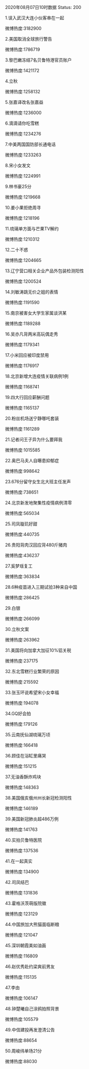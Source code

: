 2020年08月07日10时数据
Status: 200

1.误入武汉大连小伙客串在一起

微博热度:3182900

2.美国取消全球旅行警告

微博热度:1786719

3.黎巴嫩冻结7名贝鲁特港官员账户

微博热度:1421172

4.立秋

微博热度:1258132

5.张嘉译改名张嘉益

微博热度:1236000

6.滴滴请你吃雪糕

微博热度:1234276

7.中美两国国防部长通电话

微博热度:1233263

8.宋小女发文

微博热度:1224991

9.林书豪25分

微博热度:1219668

10.姜小果拒绝周寻

微博热度:1218196

11.琉璃单方面与芒果TV解约

微博热度:1210312

12.二十不惑

微博热度:1204665

13.辽宁营口相关企业产品外包装检测阳性

微博热度:1200524

14.刘敏涛跳无价之姐的表情

微博热度:1191590

15.南京被害女大学生家属谈洪某

微博热度:1189288

16.吴亦凡背两米高玩偶走秀

微博热度:1179341

17.小米回应被印度禁用

微博热度:1176917

18.北京新增大连疫情关联病例1例

微博热度:1168741

19.四大行回应薪酬问题

微博热度:1165137

20.粉丝机场送宁静哪吒套装

微博热度:1161289

21.记者问王子异为什么要拜我

微博热度:1015585

22.奥巴马夫人自曝患抑郁症

微博热度:998642

23.676分留守女生北大班主任发声

微博热度:738651

24.北京新发地聚集性疫情病例清零

微博热度:565034

25.司凤璇玑好甜

微博热度:440735

26.贵阳背肉汉回应背480斤猪肉

微博热度:436237

27.奚梦瑶复工

微博热度:363834

28.6种疫苗进入三期试验3种来自中国

微博热度:286425

29.白银

微博热度:266099

30.立秋文案

微博热度:263962

31.美国将向加拿大加征10%铝关税

微博热度:237175

32.东北雪糕行业繁荣的原因

微博热度:215592

33.张玉环说希望宋小女幸福

微博热度:194078

34.GQ好会拍

微博热度:179126

35.云南抚仙湖琉璃万顷

微博热度:166418

36.顾佳在浴缸里痛哭

微博热度:151215

37.无油香酥炸鸡块

微博热度:148363

38.美国俄亥俄州州长新冠检测阳性

微博热度:146189

39.美国新冠肺炎超486万例

微博热度:141763

40.实拍贝鲁特医院

微博热度:137536

41.在一起真实

微博热度:134900

42.司凤结巴

微博热度:131836

43.霍格沃茨萌版院徽

微博热度:123129

44.中国旅加大熊猫面临断粮

微博热度:121047

45.深圳朝霞美如油画

微博热度:116809

46.赵优秀赴约梁爽前男友

微博热度:115135

47.李由

微博热度:106147

48.钟楚曦自己涂鸦拍照背景

微博热度:105579

49.中信建投再发澄清公告

微博热度:88654

50.周峻纬单场21分

微博热度:88030


